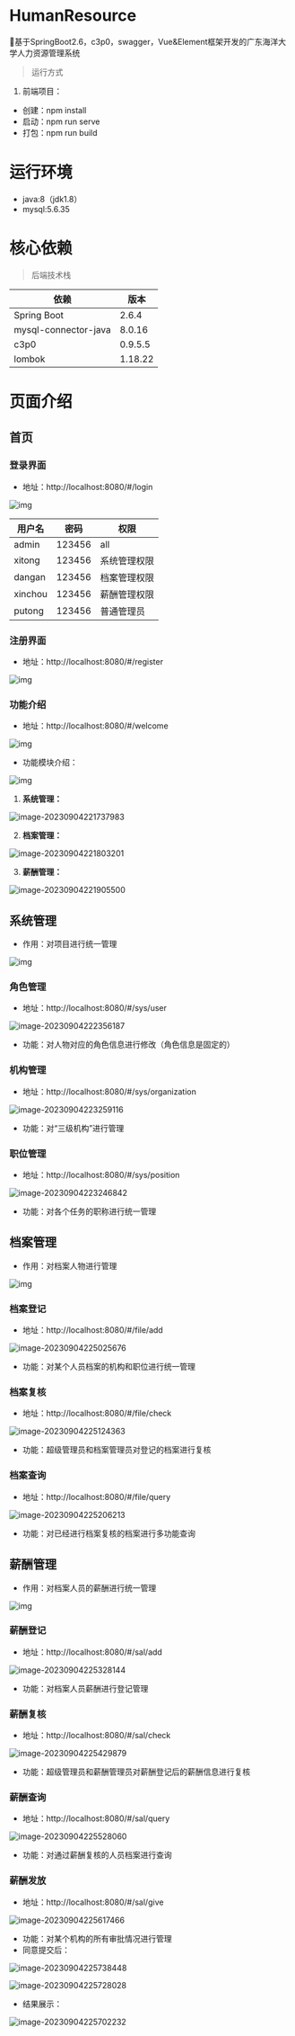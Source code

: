 # HumanResource
🥇基于SpringBoot2.6，c3p0，swagger，Vue&Element框架开发的广东海洋大学人力资源管理系统

> 运行方式

1. 前端项目：

* 创建：npm install
* 启动：npm run serve
* 打包：npm run build



# 运行环境

- java:8（jdk1.8）
- mysql:5.6.35



# 核心依赖

> 后端技术栈

| 依赖                 | 版本    |
| -------------------- | ------- |
| Spring Boot          | 2.6.4   |
| mysql-connector-java | 8.0.16  |
| c3p0                 | 0.9.5.5 |
| lombok               | 1.18.22 |




# 页面介绍

## 首页

### 登录界面

* 地址：http://localhost:8080/#/login

![img](https://elms.hrsystem-markdown-img.oss-cn-beijing.aliyuncs.com/clip_image020.jpg)

| 用户名  | 密码   | 权限         |
| ------- | ------ | ------------ |
| admin   | 123456 | all          |
| xitong  | 123456 | 系统管理权限 |
| dangan  | 123456 | 档案管理权限 |
| xinchou | 123456 | 薪酬管理权限 |
| putong  | 123456 | 普通管理员   |



### 注册界面

* 地址：http://localhost:8080/#/register

![img](https://elms.hrsystem-markdown-img.oss-cn-beijing.aliyuncs.com/clip_image022.jpg)



### 功能介绍

* 地址：http://localhost:8080/#/welcome

![img](https://elms.hrsystem-markdown-img.oss-cn-beijing.aliyuncs.com/clip_image024.jpg)

* 功能模块介绍：

![img](https://elms.hrsystem-img.oss-cn-beijing.aliyuncs.com/23-03/20230904222949.png)

1. **系统管理：**

![image-20230904221737983](https://elms.hrsystem-img.oss-cn-beijing.aliyuncs.com/23-03/20230904221738.png)

2. **档案管理：**

![image-20230904221803201](https://elms.hrsystem-img.oss-cn-beijing.aliyuncs.com/23-03/20230904221803.png)

3. **薪酬管理：**

![image-20230904221905500](https://elms.hrsystem-img.oss-cn-beijing.aliyuncs.com/23-03/20230904221905.png)



## 系统管理

* 作用：对项目进行统一管理

![img](https://elms.hrsystem-img.oss-cn-beijing.aliyuncs.com/23-03/20230904223029.png)

### 角色管理

* 地址：http://localhost:8080/#/sys/user

![image-20230904222356187](https://elms.hrsystem-img.oss-cn-beijing.aliyuncs.com/23-03/20230904222356.png)

* 功能：对人物对应的角色信息进行修改（角色信息是固定的）



### 机构管理

* 地址：http://localhost:8080/#/sys/organization

![image-20230904223259116](https://elms.hrsystem-img.oss-cn-beijing.aliyuncs.com/23-03/20230904223259.png)

* 功能：对“三级机构”进行管理



### 职位管理

* 地址：http://localhost:8080/#/sys/position

![image-20230904223246842](https://elms.hrsystem-img.oss-cn-beijing.aliyuncs.com/23-03/20230904223246.png)

* 功能：对各个任务的职称进行统一管理



## 档案管理

* 作用：对档案人物进行管理

![img](https://elms.hrsystem-img.oss-cn-beijing.aliyuncs.com/23-03/20230904223041.png)

### 档案登记

* 地址：http://localhost:8080/#/file/add

![image-20230904225025676](https://elms.hrsystem-img.oss-cn-beijing.aliyuncs.com/23-03/20230904225025.png)

* 功能：对某个人员档案的机构和职位进行统一管理



### 档案复核

* 地址：http://localhost:8080/#/file/check

![image-20230904225124363](https://elms.hrsystem-img.oss-cn-beijing.aliyuncs.com/23-03/20230904225124.png)

* 功能：超级管理员和档案管理员对登记的档案进行复核



### 档案查询

* 地址：http://localhost:8080/#/file/query

![image-20230904225206213](https://elms.hrsystem-img.oss-cn-beijing.aliyuncs.com/23-03/20230904225206.png)

* 功能：对已经进行档案复核的档案进行多功能查询



## 薪酬管理

* 作用：对档案人员的薪酬进行统一管理

![img](https://elms.hrsystem-img.oss-cn-beijing.aliyuncs.com/23-03/20230904223049.png)

### 薪酬登记

* 地址：http://localhost:8080/#/sal/add

![image-20230904225328144](https://elms.hrsystem-img.oss-cn-beijing.aliyuncs.com/23-03/20230904225328.png)

* 功能：对档案人员薪酬进行登记管理



### 薪酬复核

* 地址：http://localhost:8080/#/sal/check

![image-20230904225429879](https://elms.hrsystem-img.oss-cn-beijing.aliyuncs.com/23-03/20230904225429.png)

* 功能：超级管理员和薪酬管理员对薪酬登记后的薪酬信息进行复核



### 薪酬查询

* 地址：http://localhost:8080/#/sal/query

![image-20230904225528060](https://elms.hrsystem-img.oss-cn-beijing.aliyuncs.com/23-03/20230904225528.png)

* 功能：对通过薪酬复核的人员档案进行查询



### 薪酬发放

* 地址：http://localhost:8080/#/sal/give

![image-20230904225617466](https://elms.hrsystem-img.oss-cn-beijing.aliyuncs.com/23-03/20230904225617.png)

* 功能：对某个机构的所有审批情况进行管理
* 同意提交后：

![image-20230904225738448](https://elms.hrsystem-img.oss-cn-beijing.aliyuncs.com/23-03/20230904225738.png)

![image-20230904225728028](https://elms.hrsystem-img.oss-cn-beijing.aliyuncs.com/23-03/20230904225728.png)

* 结果展示：

![image-20230904225702232](https://elms.hrsystem-img.oss-cn-beijing.aliyuncs.com/23-03/20230904225702.png)



